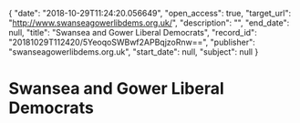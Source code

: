 {
  "date": "2018-10-29T11:24:20.056649", 
  "open_access": true, 
  "target_url": "http://www.swanseagowerlibdems.org.uk/", 
  "description": "", 
  "end_date": null, 
  "title": "Swansea and Gower Liberal Democrats", 
  "record_id": "20181029T112420/5YeoqoSWBwf2APBqjzoRnw==", 
  "publisher": "swanseagowerlibdems.org.uk", 
  "start_date": null, 
  "subject": null
}

# Swansea and Gower Liberal Democrats

